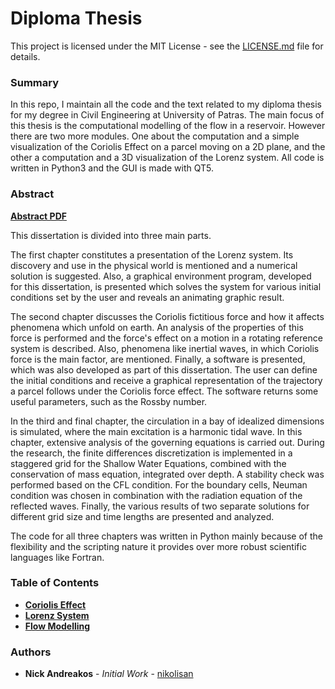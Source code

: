 # Diploma Thesis
This project is licensed under the MIT License - see the [LICENSE.md](LICENSE.md) file for details.

### Summary
In this repo, I maintain all the code and the text related to my diploma thesis for my degree in Civil Engineering at University of Patras.
The main focus of this thesis is the computational modelling of the flow in a reservoir. However there are two more modules. One about the computation and a simple visualization of the Coriolis Effect on a parcel moving on a 2D plane, and the other a computation and a 3D visualization of the Lorenz system.
All code is written in Python3 and the GUI is made with QT5.

### Abstract
[**Abstract PDF**](abstract.pdf)

This dissertation is divided into three main parts.

The first chapter constitutes a presentation of the Lorenz system. Its discovery and use in the physical world is mentioned and a numerical solution is suggested. Also, a graphical environment program, developed for this dissertation, is presented which solves the system for various initial conditions set by the user and reveals an animating graphic result.

The second chapter discusses the Coriolis fictitious force and how it affects phenomena which unfold on earth. An analysis of the properties of this force is performed and the force's effect on a motion in a rotating reference system is described. Also, phenomena like inertial waves, in which Coriolis force is the main factor, are mentioned. Finally, a software is presented, which was also developed as part of this dissertation. The user can define the initial conditions and receive a graphical representation of the trajectory a parcel follows under the Coriolis force effect. The software returns some useful parameters, such as the Rossby number.

In the third and final chapter, the circulation in a bay of idealized dimensions is simulated, where the main excitation is a harmonic tidal wave. In this chapter, extensive analysis of the governing equations is carried out. During the research, the finite differences discretization is implemented in a staggered grid for the Shallow Water Equations, combined with the conservation of mass equation, integrated over depth. A stability check was performed based on the CFL condition. For the boundary cells, Neuman condition was chosen in combination with the radiation equation of the reflected waves. Finally, the various results of two separate solutions for different grid size and time lengths are presented and analyzed.

The code for all three chapters was written in Python mainly because of the flexibility and the scripting nature it provides over more robust scientific languages like Fortran.

### Table of Contents
* [**Coriolis Effect**](Coriolis)
* [**Lorenz System**](Lorenz)
* [**Flow Modelling**](CFD)

### Authors
* **Nick Andreakos** - *Initial Work* - [nikolisan](https://github.com/nikolisan)
